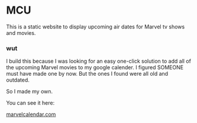 # MCU

This is a static website to display upcoming air dates for Marvel tv shows and movies.

### wut

I build this because I was looking for an easy one-click solution to add all of the upcoming Marvel movies to my google calender. I figured SOMEONE must have made one by now. But the ones I found were all old and outdated.

So I made my own.

You can see it here:


[marvelcalendar.com](http://www.marvelcalendar.com)

